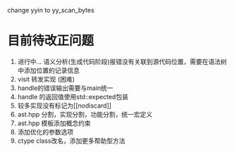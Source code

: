 change yyin to yy_scan_bytes 

# 目前待改正问题
1. 进行中... 语义分析(生成代码阶段)报错没有关联到源代码位置，需要在语法树中添加位置的记录信息
3. visit 转发实现 (困难)
4. handle的错误输出需要与main统一
5. handle 的返回值使用std::expected包装
6. 较多实现没有标记为[[nodiscard]]
7. ast.hpp 分割，实现分割，功能分割，统一宏定义
8. ast.hpp 模板添加概念约束
9. 添加优化的参数选项
10. ctype class改名，添加更多帮助型方法
